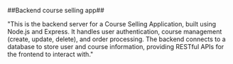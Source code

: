 ##Backend course selling app##

"This is the backend server for a Course Selling Application, built using Node.js and Express. It handles user authentication, course management (create, update, delete), and order processing. The backend connects to a database to store user and course information, providing RESTful APIs for the frontend to interact with."